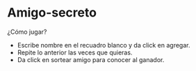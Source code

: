 # Amigo-secreto
¿Cómo jugar?

- Escribe nombre en el recuadro blanco y da click en agregar.
- Repite lo anterior las veces que quieras.
- Da click en sortear amigo para conocer al ganador.
